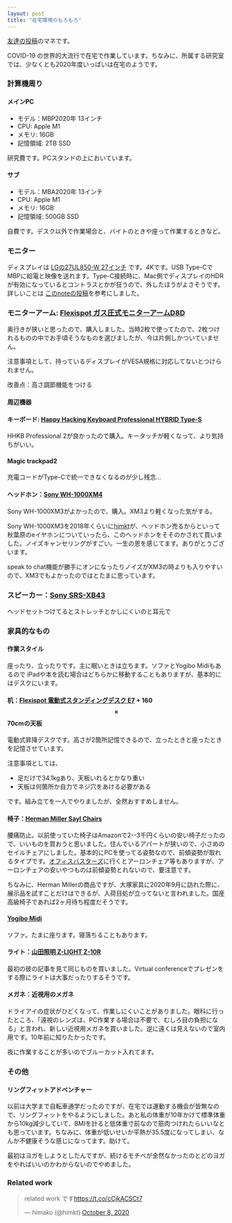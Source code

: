 ```yaml
---
layout: post
title: "在宅環境のもろもろ"
---
```


[友達の投稿](http://blog.dakko.site/2020-07-25/real-dev-env/)のマネです。

COVID-19 の世界的大流行で在宅で作業しています。ちなみに、所属する研究室では、少なくとも2020年度いっぱいは在宅のようです。

### 計算機周り

#### メインPC

- モデル：MBP2020年 13インチ
- CPU: Apple M1
- メモリ: 16GB
- 記憶領域: 2TB SSD

研究費です。PCスタンドの上においています。

#### サブ

- モデル：MBA2020年 13インチ
- CPU: Apple M1
- メモリ: 16GB
- 記憶領域: 500GB SSD

自費です。デスク以外で作業場合と、バイトのときや座って作業するときなど。

### モニター

ディスプレイは [LGの27UL850-W 27インチ](https://amzn.to/3mb9OpP) です。4Kです。USB Type-CでMBPに給電と映像を送れます。Type-C接続時に、Mac側でディスプレイのHDRが有効になっているとコントラスとかが狂うので、外したほうがよさそうです。詳しいことは [このnoteの投稿](https://note.com/sunakujira/n/n50d1c79a799e)を参考にしました。

### モニターアーム: [Flexispot ガス圧式モニターアームD8D](https://flexispot.jp/monitor-mounts/gas-spring/d8d.html)

奥行きが狭いと思ったので、購入しました。当時2枚で使ってたので、2枚つけれるものの中でお手頃そうなものを選びましたが、今は片側しかついていません。

注意事項として、持っているディスプレイがVESA規格に対応してないとつけられません。

改善点：高さ調節機能をつける

#### 周辺機器

#### キーボード: [Happy Hacking Keyboard Professional HYBRID Type-S](https://www.pfu.fujitsu.com/direct/hhkb/detail_pd-kb800bns.html)

HHKB Professional 2が良かったので購入。キータッチが軽くなって、より気持ちがいい。

#### Magic trackpad2

充電コードがType-Cで統一できなくなるのが少し残念…

#### ヘッドホン：[Sony WH-1000XM4](https://www.sony.jp/headphone/products/WH-1000XM4/)

Sony WH-1000XM3がよかったので、購入。XM3より軽くなった気がする。

Sony WH-1000XM3を2018年くらいに[himkt](https://twitter.com/himkt)が、ヘッドホン売るからといって秋葉原のeイヤホンについていったら、このヘッドホンをそそのかされて買いました。ノイズキャンセリングがすごい。一生の恩を感じてます。ありがとうございます。

speak to chat機能が勝手にオンになったりノイズがXM3の時よりも入りやすいので、XM3でもよかったのではとたまに思っています。

### スピーカー：[Sony SRS-XB43](https://www.sony.jp/active-speaker/products/SRS-XB43/)

ヘッドセットつけてるとストレッチとかしにくいのと耳元で

### 家具的なもの

#### 作業スタイル

座ったり、立ったりです。主に眠いときは立ちます。ソファとYogibo Midiもあるので iPadや本を読む場合はどちらかに移動することもありますが、基本的にはデスクにいます。

#### 机：[Flexispot 電動式スタンディングデスク E7](https://flexispot.jp/desk/height-adjustable-desks/e7-set.html) + 160 $$\times$$ 70cmの天板

電動式昇降デスクです。高さが2箇所記憶できるので、立ったときと座ったときを記憶させています。

注意事項としては、

- 足だけで34.1kgあり、天板いれるとかなり重い
- 天板は何箇所か自力でネジ穴をあける必要がある

です。組み立てを一人でやりましたが、全然おすすめしません。

#### 椅子：[Herman Miller Sayl Chairs](https://www.hermanmiller.com/en_eur/products/seating/office-chairs/sayl-chairs/)

腰痛防止。以前使っていた椅子はAmazonで2--3千円くらいの安い椅子だったので、いいものを買おうと思いました。住んでいるアパートが狭いので、小さめのセイルチェアにしました。基本的にPCを使ってる姿勢なので、前傾姿勢が取れるタイプです。[オフィスバスターズ](https://www.officebusters.com/)に行くとアーロンチェア等もありますが、アーロンチェアの安いやつものは前傾姿勢とれないので、要注意です。

ちなみに、Herman Millerの商品ですが、大塚家具に2020年9月に訪れた際に、展示品を試すことだけはできるが、入荷目処が立ってないと言われました。国産高級椅子であれば2ヶ月待ち程度だそうです。

#### [Yogibo Midi](https://yogibo.jp/products/detail/mid)

ソファ。たまに座ります。寝落ちることもあります。

#### ライト：[山田照明 Z-LIGHT Z-10R](http://www.zlight.net/product/LED/Z-10R/)

最初の彼の記事を見て同じものを買いました。Virtual conferenceでプレゼンをする際にライトは大事だったりするそうです。

#### メガネ：近視用のメガネ

ドライアイの症状がひどくなって、作業しにくいことがありました。眼科に行ったところ、「遠視のレンズは、PC作業する場合は不要で、むしろ目の負担になる」と言われ、新しい近視用メガネを買いました。逆に遠くは見えないので室内用です。10年前に知りたかったです。

夜に作業することが多いのでブルーカット入れてます。

### その他

#### リングフィットアドベンチャー

以前は大学まで自転車通学だったのですが、在宅では運動する機会が皆無なので、リングフィットをやるようにしました。あと私の体重が10年かけて標準体重から10kg減少していて、BMIを計ると低体重寸前なので筋肉つけれたらいいなとも思っています。ちなみに、体重が低いせいか平熱が35.5度になってしまい、なんか不健康そうな感じになってます。助けて。

最初はヨガをしようとしたんですが、続けるモチベが全然なかったのとどのヨガをやればいいのかわからないのでやめました。

### Related work

<blockquote class="twitter-tweet"><p lang="ja" dir="ltr">related work です<a href="https://t.co/cCjkACSCt7">https://t.co/cCjkACSCt7</a></p>&mdash; himako (@himkt) <a href="https://twitter.com/himkt/status/1314245461629267970?ref_src=twsrc%5Etfw">October 8, 2020</a></blockquote> <script async src="https://platform.twitter.com/widgets.js" charset="utf-8"></script>
